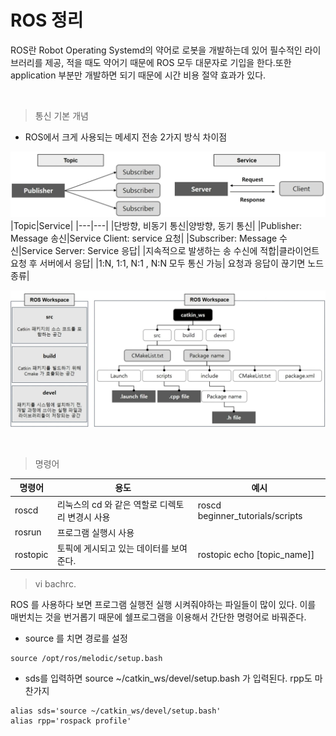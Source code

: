 # ROS 정리
 ROS란 Robot Operating Systemd의 약어로 로봇을 개발하는데 있어 필수적인 라이브러리를 제공, 적을 때도 약어기 때문에 ROS 모두 대문자로 기입을 한다.또한 application 부분만 개발하면 되기 때문에 시간 비용 절약 효과가 있다.

<br>

> 통신 기본 개념
- ROS에서 크게 사용되는 메세지 전송 2가지 방식 차이점

![캡쳐](../img/ROS%ED%86%B5%EC%8B%A0%EA%B8%B0%EB%B3%B8.JPG)
|Topic|Service|
|---|---|
|단방향, 비동기 통신|양방향, 동기 통신|
|Publisher: Message 송신|Service Client: service 요청|
|Subscriber: Message 수신|Service Server: Service 응답|
|지속적으로 발생하는 송 수신에 적합|클라이언트 요청 후 서버에서 응답|
|1:N, 1:1, N:1 , N:N 모두 통신 가능| 요청과 응답이 끊기면 노드 종류|

> 
![캡쳐](./img/rosworkspace.JPG)

<br>

> 명령어

|명령어|용도|예시|
|---|---|---|
|roscd|리눅스의 cd 와 같은 역할로 디렉토리 변경시 사용|roscd beginner_tutorials/scripts|
|rosrun|프로그램 실행시 사용||
|rostopic|토픽에 게시되고 있는 데이터를 보여준다. |rostopic echo [topic_name]]|

> vi bachrc.

 ROS 를 사용하다 보면 프로그램 실행전 실행 시켜줘야하는 파일들이 많이 있다. 이를 매번치는 것을 번거롭기 때문에 쉘프로그램을 이용해서 간단한 명령어로 바꿔준다. 
- source 를 치면 경로를 설정
```
source /opt/ros/melodic/setup.bash
```
- sds를 입력하면 source ~/catkin_ws/devel/setup.bash 가 입력된다. rpp도 마찬가지
```
alias sds='source ~/catkin_ws/devel/setup.bash'
alias rpp='rospack profile'
```